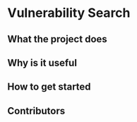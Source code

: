 # Vulnerability Search
## What the project does
## Why is it useful
## How to get started
## Contributors
